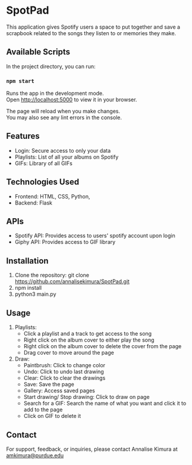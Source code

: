 # SpotPad

This application gives Spotify users a space to put together and save a scrapbook related to the songs they listen to or memories they make.

## Available Scripts

In the project directory, you can run:

### `npm start`

Runs the app in the development mode.\
Open [http://localhost:5000](http://localhost:5000) to view it in your browser.

The page will reload when you make changes.\
You may also see any lint errors in the console.

## Features

* Login: Secure access to only your data
* Playlists: List of all your albums on Spotify
* GIFs: Library of all GIFs

## Technologies Used

* Frontend: HTML, CSS, Python, 
* Backend: Flask

## APIs

* Spotify API: Provides access to users' spotify account upon login
* Giphy API: Provides access to GIF library
  
## Installation

1. Clone the repository: git clone
https://github.com/annalisekimura/SpotPad.git
2. npm install
3. python3 main.py


## Usage

1. Playlists:
    * Click a playlist and a track to get access to the song
    * Right click on the album cover to either play the song
    * Right click on the album cover to delete the cover from the page
    * Drag cover to move around the page
2. Draw:
    * Paintbrush: Click to change color
    * Undo: Click to undo last drawing
    * Clear: Click to clear the drawings
    * Save: Save the page
    * Gallery: Access saved pages
    * Start drawing/ Stop drawing: Click to draw on page
    * Search for a GIF: Search the name of what you want and click it to add to the page
    * Click on GIF to delete it
   
## Contact

For support, feedback, or inquiries, please contact Annalise Kimura at amkimura@purdue.edu
